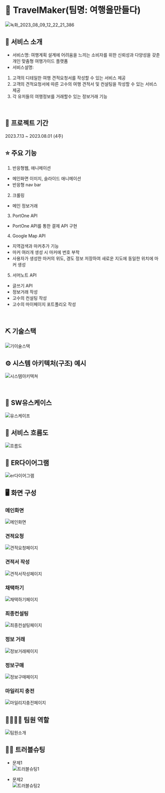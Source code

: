 # 📎 TravelMaker(팀명: 여행을만들다)
![녹화_2023_08_09_12_22_21_386](https://github.com/2023-SMHRD-SW-DataDesign-1/TravelMaker/assets/134501995/3bc99bf8-54a3-442f-aa98-ea4cb3212d59)





## 👀 서비스 소개
* 서비스명:  여행계획 설계에 어려움을 느끼는 소비자를 위한 신뢰성과 다양성을 갖춘 개인 맞춤형 여행가이드 플랫폼
* 서비스설명:
1. 고객의 디테일한 여행 견적요청서를 작성할 수 있는 서비스 제공
2. 고객의 견적요청서에 따른 고수의 여행 견적서 및 컨설팅을 작성할 수 있는 서비스 제공
3. 각 유저들의 여행정보를 거래할수 있는 정보거래 기능
<br>

## 📅 프로젝트 기간
2023.7.13 ~ 2023.08.01 (4주)
<br>

## ⭐ 주요 기능
1. 반응형웹, 애니메이션
- 메인화면 이미지, 슬라이드 애니메이션
- 반응형 nav bar 
2. 크롤링
- 메인 정보거래
3. PortOne API
- PortOne API를 통한 결제 API 구현
4. Google Map API
- 지역검색과 마커추가 기능
- 마커 여러개 생성 시 마커에 번호 부착
- 사용자가 생성한 마커의 위도, 경도 정보 저장하여 새로운 지도에 동일한 위치에 마커 생성
5. 서머노트 API
- 글쓰기 API
- 정보거래 작성 
- 고수의 컨설팅 작성
- 고수의 마이페이지 포트폴리오 작성
<br>

## ⛏ 기술스택
![기이술스택](https://github.com/2023-SMHRD-SW-DataDesign-1/TravelMaker/assets/134493617/cea0f2b0-9364-464f-a5f0-e26b97b0a7b3)
<br>

## ⚙ 시스템 아키텍처(구조) 예시 
![시스템아키텍쳐](https://github.com/2023-SMHRD-SW-DataDesign-1/TravelMaker/assets/134493617/f28479f0-7657-4e41-a6ee-2090a038866c)

<br>

## 📌 SW유스케이스
![유스케이프](https://github.com/2023-SMHRD-SW-DataDesign-1/TravelMaker/assets/134493617/12bb539e-5e3e-4f96-9a49-4cc99b95e45a)
<br>

## 📌 서비스 흐름도
![흐름도](https://github.com/2023-SMHRD-SW-DataDesign-1/TravelMaker/assets/134526924/a1e1b174-ed85-4d43-971a-aac3718bbefe)
<br>

## 📌 ER다이어그램
![er다이어그램](https://github.com/2023-SMHRD-SW-DataDesign-1/TravelMaker/assets/134501995/e3be3161-51fb-4e23-8a38-839511b6a948)
<br>

## 🖥 화면 구성

### 메인화면
![메인화면](https://github.com/2023-SMHRD-SW-DataDesign-1/TravelMaker/assets/134493617/f73bb436-ca06-457d-b728-ad3673d5f0fe)
<br>

### 견적요청
![견적요청페이지](https://github.com/2023-SMHRD-SW-DataDesign-1/TravelMaker/assets/134493617/e32569b9-bbbd-4d32-a128-894df3272a60)
<br>

### 견적서 작성
![견적서작성페이지](https://github.com/2023-SMHRD-SW-DataDesign-1/TravelMaker/assets/134493617/43cda7f9-db36-4514-816b-315a9a8d9c1b)
<br>

### 채택하기
![채택하기페이지](https://github.com/2023-SMHRD-SW-DataDesign-1/TravelMaker/assets/134493617/d4cf4465-18f8-47c8-b1d7-084e1cd6d5ac)
<br>

### 최종컨설팅
![최종컨설팅페이지](https://github.com/2023-SMHRD-SW-DataDesign-1/TravelMaker/assets/134493617/cd0f9628-bfcf-4256-8b02-547d7e0f3104)
<br>

### 정보 거래
![정보거래페이지](https://github.com/2023-SMHRD-SW-DataDesign-1/TravelMaker/assets/134493617/69ce4279-e304-455e-a164-b03f41afed20)
<br>

### 정보구매
![정보구매페이지](https://github.com/2023-SMHRD-SW-DataDesign-1/TravelMaker/assets/134493617/a514d768-61ef-4107-9632-c806f17c44dd)
<br>

### 마일리지 충전
![마일리지충전페이지](https://github.com/2023-SMHRD-SW-DataDesign-1/TravelMaker/assets/134493617/c2e50206-dd8e-4da8-aa8a-84d325940343)
<br>

## 👨‍👩‍👦‍👦 팀원 역할
![팀원소개](https://github.com/2023-SMHRD-SW-DataDesign-1/TravelMaker/assets/134493617/d24cb6d1-fb62-4958-9a32-881e31bfdd93)
<br>


## 🤾‍♂️ 트러블슈팅
* 문제1<br>
![트러블슈팅1](https://github.com/2023-SMHRD-SW-DataDesign-1/TravelMaker/assets/134493617/84f69ccf-fe2a-45e9-8db7-b8c5134763d3)
 
* 문제2<br>
![트러블슈팅2](https://github.com/2023-SMHRD-SW-DataDesign-1/TravelMaker/assets/134493617/fb6e7e2d-0c6b-4ab0-8b45-c1580bb63271)


